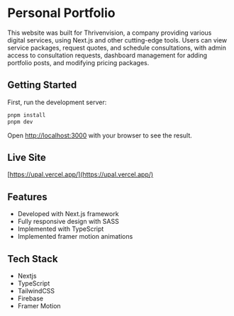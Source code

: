 # Personal Portfolio

This website was built for Thrivenvision, a company providing various digital services, using Next.js and other cutting-edge tools. Users can view service packages, request quotes, and schedule consultations, with admin access to consultation requests, dashboard management for adding portfolio posts, and modifying pricing packages.

## Getting Started

First, run the development server:

```bash
pnpm install
pnpm dev
```

Open [http://localhost:3000](http://localhost:3000) with your browser to see the result.

## Live Site

[https://upal.vercel.app/](https://upal.vercel.app/)

## Features

- Developed with Next.js framework
- Fully responsive design with SASS
- Implemented with TypeScript
- Implemented framer motion animations

## Tech Stack

- Nextjs
- TypeScript
- TailwindCSS
- Firebase
- Framer Motion
